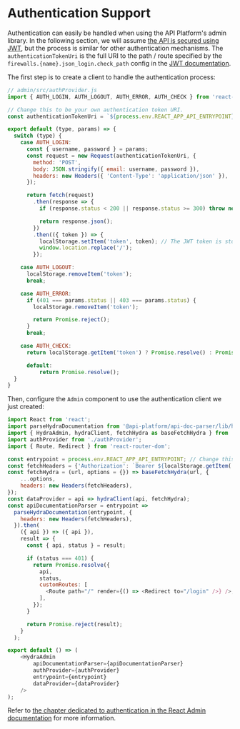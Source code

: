 # Authentication Support

Authentication can easily be handled when using the API Platform's admin library. In the following section, we will assume [the API is secured using JWT](../core/jwt.md), but the process is similar for other authentication mechanisms. The `authenticationTokenUri` is the full URI to the path / route specified by the `firewalls.{name}.json_login.check_path` config in the [JWT documentation](../core/jwt.md).

The first step is to create a client to handle the authentication process:

```javascript
// admin/src/authProvider.js
import { AUTH_LOGIN, AUTH_LOGOUT, AUTH_ERROR, AUTH_CHECK } from 'react-admin';

// Change this to be your own authentication token URI.
const authenticationTokenUri = `${process.env.REACT_APP_API_ENTRYPOINT}/authentication_token`;

export default (type, params) => {
  switch (type) {
    case AUTH_LOGIN:
      const { username, password } = params;
      const request = new Request(authenticationTokenUri, {
        method: 'POST',
        body: JSON.stringify({ email: username, password }),
        headers: new Headers({ 'Content-Type': 'application/json' }),
      });

      return fetch(request)
        .then(response => {
          if (response.status < 200 || response.status >= 300) throw new Error(response.statusText);

          return response.json();
        })
        .then(({ token }) => {
          localStorage.setItem('token', token); // The JWT token is stored in the browser's local storage
          window.location.replace('/');
        });

    case AUTH_LOGOUT:
      localStorage.removeItem('token');
      break;

    case AUTH_ERROR:
      if (401 === params.status || 403 === params.status) {
        localStorage.removeItem('token');

        return Promise.reject();
      }
      break;

    case AUTH_CHECK:
      return localStorage.getItem('token') ? Promise.resolve() : Promise.reject();

      default:
          return Promise.resolve();
  }
}
```

Then, configure the `Admin` component to use the authentication client we just created:

```javascript
import React from 'react';
import parseHydraDocumentation from '@api-platform/api-doc-parser/lib/hydra/parseHydraDocumentation';
import { HydraAdmin, hydraClient, fetchHydra as baseFetchHydra } from '@api-platform/admin';
import authProvider from './authProvider';
import { Route, Redirect } from 'react-router-dom';

const entrypoint = process.env.REACT_APP_API_ENTRYPOINT; // Change this by your own entrypoint if you're not using API Platform distribution
const fetchHeaders = {'Authorization': `Bearer ${localStorage.getItem('token')}`};
const fetchHydra = (url, options = {}) => baseFetchHydra(url, {
    ...options,
    headers: new Headers(fetchHeaders),
});
const dataProvider = api => hydraClient(api, fetchHydra);
const apiDocumentationParser = entrypoint =>
  parseHydraDocumentation(entrypoint, {
    headers: new Headers(fetchHeaders),
  }).then(
    ({ api }) => ({ api }),
    result => {
      const { api, status } = result;

      if (status === 401) {
        return Promise.resolve({
          api,
          status,
          customRoutes: [
            <Route path="/" render={() => <Redirect to="/login" />} />,
          ],
        });
      }

      return Promise.reject(result);
    }
  );

export default () => (
    <HydraAdmin
        apiDocumentationParser={apiDocumentationParser}
        authProvider={authProvider}
        entrypoint={entrypoint}
        dataProvider={dataProvider}
    />
);
```

Refer to [the chapter dedicated to authentication in the React Admin documentation](https://marmelab.com/react-admin/Authentication.html) for more information.

